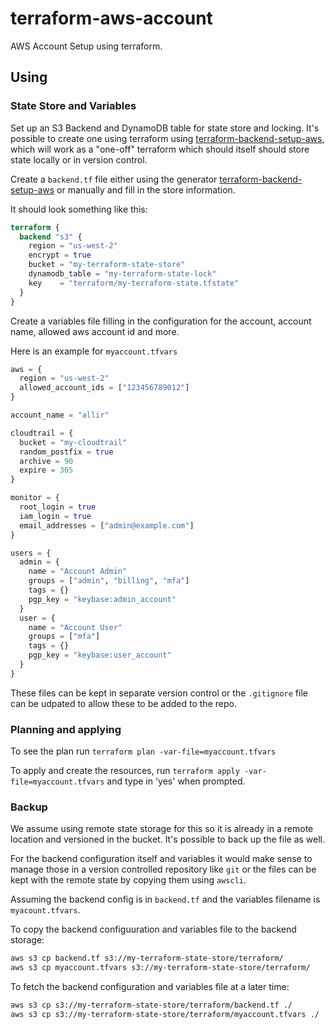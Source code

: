 # terraform-aws-account

AWS Account Setup using terraform.

## Using

### State Store and Variables

Set up an S3 Backend and DynamoDB table for state store and locking. It's possible to create one using terraform using [terraform-backend-setup-aws](https://github.com/allir/terraform-backend-setup-aws), which will work as a "one-off" terraform which should itself should store state locally or in version control.

Create a `backend.tf` file either using the generator [terraform-backend-setup-aws](https://github.com/allir/terraform-backend-setup-aws) or manually and fill in the store information.

It should look something like this:

```backend.tf
terraform {
  backend "s3" {
    region = "us-west-2"
    encrypt = true
    bucket = "my-terraform-state-store"
    dynamodb_table = "my-terraform-state-lock"
    key    = "terraform/my-terraform-state.tfstate"
  }
}
```

Create a variables file filling in the configuration for the account, account name, allowed aws account id and more.

Here is an example for `myaccount.tfvars`

```myaccount.tfvars
aws = {
  region = "us-west-2"
  allowed_account_ids = ["123456789012"]
}

account_name = "allir"

cloudtrail = {
  bucket = "my-cloudtrail"
  random_postfix = true
  archive = 90
  expire = 365
}

monitor = {
  root_login = true
  iam_login = true
  email_addresses = ["admin@example.com"]
}

users = {
  admin = {
    name = "Account Admin"
    groups = ["admin", "billing", "mfa"]
    tags = {}
    pgp_key = "keybase:admin_account"
  }
  user = {
    name = "Account User"
    groups = ["mfa"]
    tags = {}
    pgp_key = "keybase:user_account"
  }
}
```

These files can be kept in separate version control or the `.gitignore` file can be udpated to allow these to be added to the repo.

### Planning and applying

To see the plan run `terraform plan -var-file=myaccount.tfvars`

To apply and create the resources, run `terraform apply -var-file=myaccount.tfvars` and type in 'yes' when prompted.

### Backup

We assume using remote state storage for this so it is already in a remote location and versioned in the bucket. It's possible to back up the file as well.

For the backend configuration itself and variables it would make sense to manage those in a version controlled repository like `git` or the files can be kept with the remote state by copying them using `awscli`.

Assuming the backend config is in `backend.tf` and the variables filename is `myacount.tfvars`.

To copy the backend configuuration and variables file to the backend storage:

```bash
aws s3 cp backend.tf s3://my-terraform-state-store/terraform/
aws s3 cp myaccount.tfvars s3://my-terraform-state-store/terraform/
```

To fetch the backend configuration and variables file at a later time:

```bash
aws s3 cp s3://my-terraform-state-store/terraform/backend.tf ./
aws s3 cp s3://my-terraform-state-store/terraform/myaccount.tfvars ./
```
